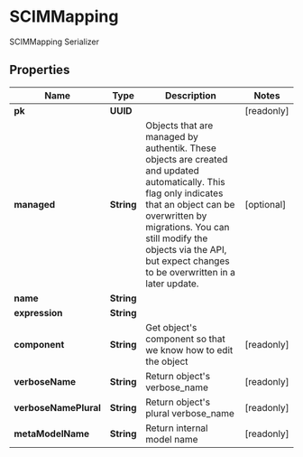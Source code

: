 

# SCIMMapping

SCIMMapping Serializer

## Properties

| Name | Type | Description | Notes |
|------------ | ------------- | ------------- | -------------|
|**pk** | **UUID** |  |  [readonly] |
|**managed** | **String** | Objects that are managed by authentik. These objects are created and updated automatically. This flag only indicates that an object can be overwritten by migrations. You can still modify the objects via the API, but expect changes to be overwritten in a later update. |  [optional] |
|**name** | **String** |  |  |
|**expression** | **String** |  |  |
|**component** | **String** | Get object&#39;s component so that we know how to edit the object |  [readonly] |
|**verboseName** | **String** | Return object&#39;s verbose_name |  [readonly] |
|**verboseNamePlural** | **String** | Return object&#39;s plural verbose_name |  [readonly] |
|**metaModelName** | **String** | Return internal model name |  [readonly] |



